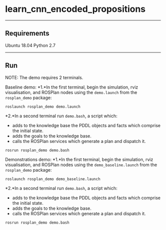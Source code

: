 # learn_cnn_encoded_propositions

---

## Requirements
Ubuntu 18.04
Python 2.7

---

## Run

NOTE: The demo requires 2 terminals.

Baseline demo:
*1.*In the first terminal, begin the simulation, rviz visualisation, and ROSPlan nodes using the `demo.launch` from the `rosplan_demo` package:
```
roslaunch rosplan_demo demo.launch
```
*2.*In a second terminal run `demo.bash`, a script which:
- adds to the knowledge base the PDDL objects and facts which comprise the initial state.
- adds the goals to the knowledge base.
- calls the ROSPlan services which generate a plan and dispatch it.
```
rosrun rosplan_demo demo.bash
```

Demonstrations demo:
*1.*In the first terminal, begin the simulation, rviz visualisation, and ROSPlan nodes using the `demo_baseline.launch` from the `rosplan_demo` package:
```
roslaunch rosplan_demo demo_baseline.launch
```
*2.*In a second terminal run `demo.bash`, a script which:
- adds to the knowledge base the PDDL objects and facts which comprise the initial state.
- adds the goals to the knowledge base.
- calls the ROSPlan services which generate a plan and dispatch it.
```
rosrun rosplan_demo demo.bash
```